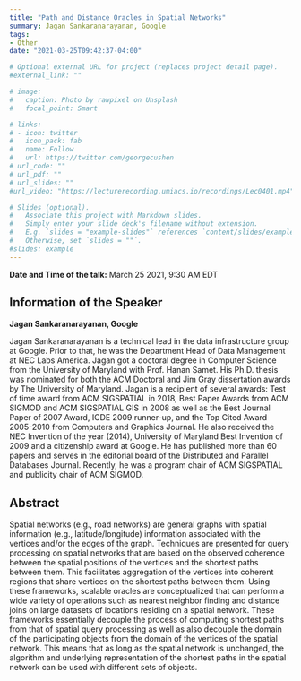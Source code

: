 ```yaml
---
title: "Path and Distance Oracles in Spatial Networks"
summary: Jagan Sankaranarayanan, Google
tags:
- Other
date: "2021-03-25T09:42:37-04:00"

# Optional external URL for project (replaces project detail page).
#external_link: ""

# image:
#   caption: Photo by rawpixel on Unsplash
#   focal_point: Smart

# links:
# - icon: twitter
#   icon_pack: fab
#   name: Follow
#   url: https://twitter.com/georgecushen
# url_code: ""
# url_pdf: ""
# url_slides: ""
#url_video: "https://lecturerecording.umiacs.io/recordings/Lec0401.mp4"

# Slides (optional).
#   Associate this project with Markdown slides.
#   Simply enter your slide deck's filename without extension.
#   E.g. `slides = "example-slides"` references `content/slides/example-slides.md`.
#   Otherwise, set `slides = ""`.
#slides: example
---
```

**Date and Time of the talk:** March 25 2021, 9:30 AM EDT

## Information of the Speaker 
 **Jagan Sankaranarayanan, Google** 
 
Jagan Sankaranarayanan is a technical lead in the data infrastructure group
at Google. Prior to that, he was the Department Head of Data Management at
NEC Labs America. Jagan got a doctoral degree in Computer Science from the
University of Maryland with Prof. Hanan Samet. His Ph.D. thesis was
nominated for both the ACM Doctoral and Jim Gray dissertation awards by The
University of Maryland. Jagan is a recipient of several awards: Test of
time award from ACM SIGSPATIAL in 2018, Best Paper Awards from ACM SIGMOD
and ACM SIGSPATIAL GIS in 2008 as well as the Best Journal Paper of 2007
Award, ICDE 2009 runner-up, and the Top Cited Award 2005-2010 from
Computers and Graphics Journal. He also received the NEC Invention of the
year (2014), University of Maryland Best Invention of 2009 and a
citizenship award at Google. He has published more than 60 papers and
serves in the editorial board of the Distributed and Parallel Databases
Journal. Recently, he was a program chair of ACM SIGSPATIAL and publicity
chair of ACM SIGMOD.

## Abstract
Spatial networks (e.g., road networks) are general graphs with spatial
information (e.g., latitude/longitude) information associated with the
vertices and/or the edges of the graph. Techniques are presented for query
processing on spatial networks that are based on the observed coherence
between the spatial positions of the vertices and the shortest paths
between them. This facilitates aggregation of the vertices into coherent
regions that share vertices on the shortest paths between them. Using these
frameworks, scalable oracles are conceptualized that can perform a wide
variety of operations such as nearest neighbor finding and distance joins
on large datasets of locations residing on a spatial network. These
frameworks essentially decouple the process of computing shortest paths
from that of spatial query processing as well as also decouple the domain
of the participating objects from the domain of the vertices of the spatial
network. This means that as long as the spatial network is unchanged, the
algorithm and underlying representation of the shortest paths in the
spatial network can be used with different sets of objects.